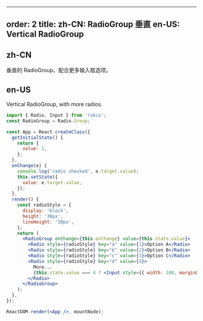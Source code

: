 ---
order: 2
title:
  zh-CN: RadioGroup 垂直
  en-US: Vertical RadioGroup
--------------------------

## zh-CN

垂直的 RadioGroup，配合更多输入框选项。

## en-US

Vertical RadioGroup, with more radios.

```jsx
import { Radio, Input } from 'rubix';
const RadioGroup = Radio.Group;

const App = React.createClass({
  getInitialState() {
    return {
      value: 1,
    };
  },
  onChange(e) {
    console.log('radio checked', e.target.value);
    this.setState({
      value: e.target.value,
    });
  },
  render() {
    const radioStyle = {
      display: 'block',
      height: '30px',
      lineHeight: '30px',
    };
    return (
      <RadioGroup onChange={this.onChange} value={this.state.value}>
        <Radio style={radioStyle} key="a" value={1}>Option A</Radio>
        <Radio style={radioStyle} key="b" value={2}>Option B</Radio>
        <Radio style={radioStyle} key="c" value={3}>Option C</Radio>
        <Radio style={radioStyle} key="d" value={4}>
          More...
          {this.state.value === 4 ? <Input style={{ width: 100, marginLeft: 10 }} /> : null}
        </Radio>
      </RadioGroup>
    );
  },
});

ReactDOM.render(<App />, mountNode);
```
